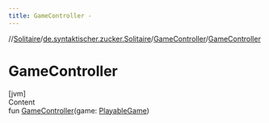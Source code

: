 ```yaml
---
title: GameController -
---
```

//[Solitaire](../../index.md)/[de.syntaktischer.zucker.Solitaire](../index.md)/[GameController](index.md)/[GameController](-game-controller.md)



# GameController  
[jvm]  
Content  
fun [GameController](-game-controller.md)(game: [PlayableGame](../-playable-game/index.md))  



